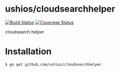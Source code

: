 ushios/cloudsearchhelper
=========================

[![Build Status](https://travis-ci.org/ushios/cloudsearchhelper.svg?branch=master)](https://travis-ci.org/ushios/cloudsearchhelper)
[![Coverage Status](https://coveralls.io/repos/ushios/cloudsearchhelper/badge.svg?branch=master&service=github)](https://coveralls.io/github/ushios/cloudsearchhelper?branch=master)

cloudsearch helper


Installation
=============

```bash
$ go get github.com/ushios/cloudsearchhelper
```
